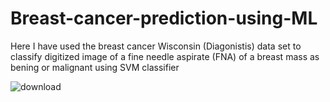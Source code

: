 # Breast-cancer-prediction-using-ML

Here I have used the breast cancer Wisconsin (Diagonistis) data set to classify digitized image of a fine needle aspirate (FNA) of a breast mass as 
bening or malignant using SVM classifier

![download](https://github.com/Aurum24-dev/Breast-cancer-prediction-using-ML/assets/90983212/5226f482-d246-4a27-9973-54acc3031331)
